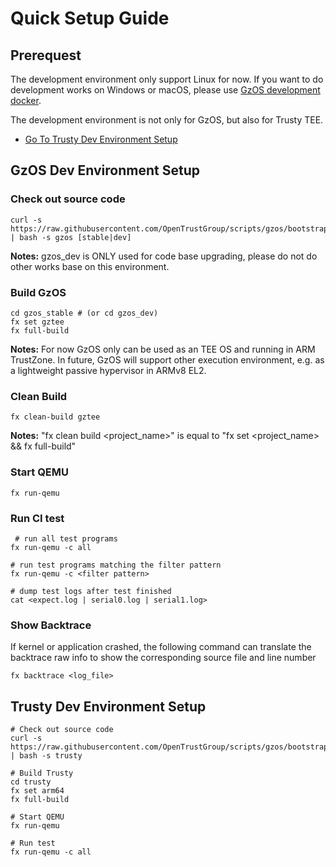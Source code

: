 # Quick Setup Guide

## Prerequest

The development environment only support Linux for now. If you want to do development works on Windows or macOS, please use [GzOS development docker](https://github.com/OpenTrustGroup/gzos_dev_docker).

The development environment is not only for GzOS, but also for Trusty TEE.

* [Go To Trusty Dev Environment Setup](#trusty-dev-environment-setup)

## GzOS Dev Environment Setup

### Check out source code

```shell
curl -s https://raw.githubusercontent.com/OpenTrustGroup/scripts/gzos/bootstrap | bash -s gzos [stable|dev]
```
**Notes:** gzos_dev is ONLY used for code base upgrading, please do not do other works base on this environment.


### Build GzOS

```shell
cd gzos_stable # (or cd gzos_dev)
fx set gztee
fx full-build
```
**Notes:** For now GzOS only can be used as an TEE OS and running in ARM TrustZone.
In future, GzOS will support other execution environment, e.g. as a 
lightweight passive hypervisor in ARMv8 EL2.

### Clean Build

```shell
fx clean-build gztee
```
**Notes:** "fx clean build <project_name>" is equal to "fx set <project_name> && fx full-build"


### Start QEMU

```shell
fx run-qemu
```

### Run CI test

```shell
 # run all test programs
fx run-qemu -c all

# run test programs matching the filter pattern
fx run-qemu -c <filter pattern>

# dump test logs after test finished
cat <expect.log | serial0.log | serial1.log>
```

### Show Backtrace

If kernel or application crashed, the following command can translate the backtrace raw info
to show the corresponding source file and line number

```shell
fx backtrace <log_file>
```

## Trusty Dev Environment Setup

```shell
# Check out source code
curl -s https://raw.githubusercontent.com/OpenTrustGroup/scripts/gzos/bootstrap | bash -s trusty
    
# Build Trusty
cd trusty
fx set arm64
fx full-build

# Start QEMU
fx run-qemu

# Run test
fx run-qemu -c all
```
